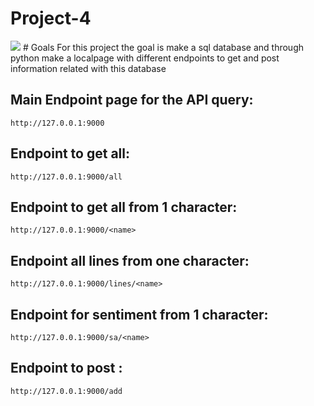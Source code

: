 # Project-4
<img src=“/images/logo.png”>
# Goals
For this project the goal is make a sql database and through python make a localpage with different endpoints to get and post information related with this database

##  Main Endpoint page for the API query:
    http://127.0.0.1:9000


## Endpoint to get all:

    http://127.0.0.1:9000/all

##  Endpoint to get all from 1 character:

    http://127.0.0.1:9000/<name>
    
##  Endpoint all lines from one character:

    http://127.0.0.1:9000/lines/<name>
    
##  Endpoint for sentiment from 1 character:

    http://127.0.0.1:9000/sa/<name>
    
##  Endpoint to post :
    http://127.0.0.1:9000/add
  
